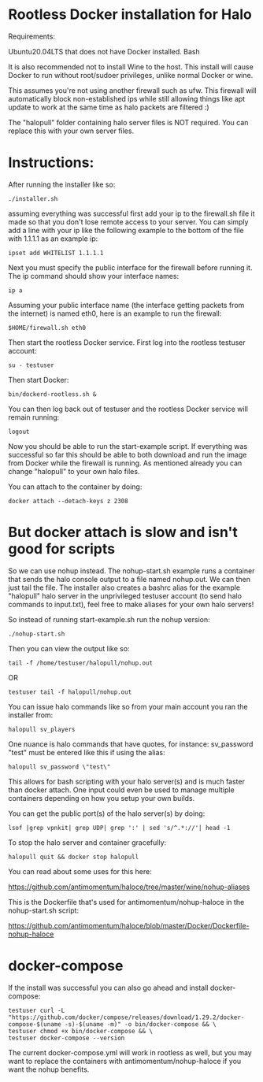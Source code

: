 # Rootless Docker installation for Halo

Requirements:

Ubuntu20.04LTS that does not have Docker installed. 
Bash

It is also recommended not to install Wine to the host. This install will cause Docker to run without root/sudoer privileges, unlike normal Docker or wine.


This assumes you're not using another firewall such as ufw. This firewall will automatically block non-established ips while still allowing things like apt update to work at the same time as halo packets are filtered :)


The "halopull" folder containing halo server files is NOT required. You can replace this with your own server files.


# Instructions:


After running the installer like so:

    ./installer.sh

assuming everything was successful first add your ip to the firewall.sh file it made so that you don't lose remote access to your server. You can simply add a line with your ip like the following example to the bottom of the file with 1.1.1.1 as an example ip:

    ipset add WHITELIST 1.1.1.1


Next you must specify the public interface for the firewall before running it. The ip command should show your interface names:

    ip a


Assuming your public interface name (the interface getting packets from the internet) is named eth0, here is an example to run the firewall:

    $HOME/firewall.sh eth0


Then start the rootless Docker service. First log into the rootless testuser account:

    su - testuser
    
Then start Docker:

    bin/dockerd-rootless.sh &

You can then log back out of testuser and the rootless Docker service will remain running:

    logout

Now you should be able to run the start-example script. If everything was successful so far this should be able to both download and run the image from Docker while the firewall is running. As mentioned already you can change "halopull" to your own halo files.


You can attach to the container by doing:

    docker attach --detach-keys z 2308
    
    

# But docker attach is slow and isn't good for scripts

So we can use nohup instead. The nohup-start.sh example runs a container that sends the halo console output to a file named nohup.out. We can then
just tail the file. The installer also creates a bashrc alias for the example "halopull" halo server in the unprivileged testuser account (to send halo commands to input.txt), feel free to make aliases for your own halo servers!

So instead of running start-example.sh run the nohup version:

    ./nohup-start.sh


Then you can view the output like so:

    tail -f /home/testuser/halopull/nohup.out

OR

    testuser tail -f halopull/nohup.out


You can issue halo commands like so from your main account you ran the installer from:

    halopull sv_players

One nuance is halo commands that have quotes, for instance: sv_password "test" must be entered like this if using the alias:

    halopull sv_password \"test\"


This allows for bash scripting with your halo server(s) and is much faster than docker attach. One input could even be used to manage multiple containers depending on how you setup your own builds.


You can get the public port(s) of the halo server(s) by doing:

    lsof |grep vpnkit| grep UDP| grep ':' | sed 's/^.*://'| head -1


To stop the halo server and container gracefully:

    halopull quit && docker stop halopull


You can read about some uses for this here:

https://github.com/antimomentum/haloce/tree/master/wine/nohup-aliases


This is the Dockerfile that's used for antimomentum/nohup-haloce in the nohup-start.sh script:

https://github.com/antimomentum/haloce/blob/master/Docker/Dockerfile-nohup-haloce


# docker-compose

 If the install was successful you can also go ahead and install docker-compose:
 
    testuser curl -L "https://github.com/docker/compose/releases/download/1.29.2/docker-compose-$(uname -s)-$(uname -m)" -o bin/docker-compose && \
    testuser chmod +x bin/docker-compose && \
    testuser docker-compose --version

The current docker-compose.yml will work in rootless as well, but you may want to replace the containers with antimomentum/nohup-haloce if you want the nohup benefits.
